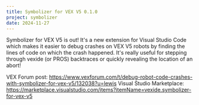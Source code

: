 ```yaml
---
title: Symbolizer for VEX V5 0.1.0
project: symbolizer
date: 2024-11-27
---
```


Symbolizer for VEX V5 is out! It's a new extension for Visual Studio Code which makes it easier to debug crashes on VEX V5 robots by finding the lines of code on which the crash happened. It's really useful for stepping through vexide (or PROS) backtraces or quickly revealing the location of an abort!

VEX Forum post: https://www.vexforum.com/t/debug-robot-code-crashes-with-symbolizer-for-vex-v5/132038?u=lewis
Visual Studio Marketplace: https://marketplace.visualstudio.com/items?itemName=vexide.symbolizer-for-vex-v5